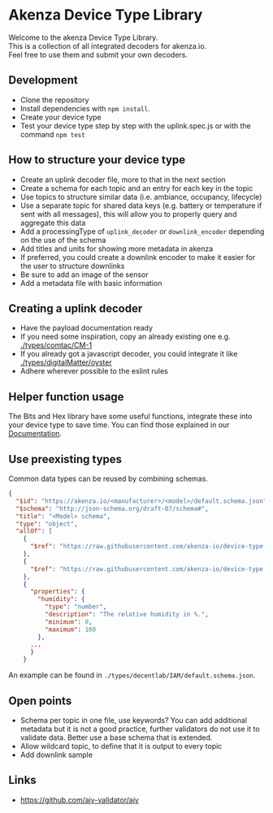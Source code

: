 # Akenza Device Type Library

Welcome to the akenza Device Type Library. <br>
This is a collection of all integrated decoders for akenza.io.<br>
Feel free to use them and submit your own decoders.<br>

## Development

- Clone the repository
- Install dependencies with `npm install`.
- Create your device type
- Test your device type step by step with the uplink.spec.js or with the command `npm test`

## How to structure your device type

- Create an uplink decoder file, more to that in the next section
- Create a schema for each topic and an entry for each key in the topic
- Use topics to structure similar data (i.e. ambiance, occupancy, lifecycle)
- Use a separate topic for shared data keys (e.g. battery or temperature if sent with all messages), this will allow you to properly query and aggregate this data
- Add a processingType of `uplink_decoder` or `downlink_encoder` depending on the use of the schema
- Add titles and units for showing more metadata in akenza
- If preferred, you could create a downlink encoder to make it easier for the user to structure downlinks
- Be sure to add an image of the sensor
- Add a metadata file with basic information

## Creating a uplink decoder

- Have the payload documentation ready
- If you need some inspiration, copy an already existing one e.g. [./types/comtac/CM-1](https://github.com/akenza-io/device-type-library/blob/master/types/comtac/CM-1/uplink.js)
- If you already got a javascript decoder, you could integrate it like [./types/digitalMatter/oyster](https://github.com/akenza-io/device-type-library/blob/master/types/digitalMatter/oyster/uplink.js)
- Adhere wherever possible to the eslint rules

## Helper function usage

The Bits and Hex library have some useful functions, integrate these into your device type to save time.
You can find those explained in our [Documentation](https://docs.akenza.io/api-reference/scripting/utility-functions#bits-to-unsigned-integer).

## Use preexisting types

Common data types can be reused by combining schemas.

```json
{
  "$id": "https://akenza.io/<manufacturer>/<model>/default.schema.json",
  "$schema": "http://json-schema.org/draft-07/schema#",
  "title": "<Model> schema",
  "type": "object",
  "allOf": [
    {
      "$ref": "https://raw.githubusercontent.com/akenza-io/device-type-library/master/data-models/ambiance/temperature/schema.json"
    },
    {
      "$ref": "https://raw.githubusercontent.com/akenza-io/device-type-library/master/data-models/common/battery/schema.json"
    },
    {
      "properties": {
        "humidity": {
          "type": "number",
          "description": "The relative humidity in %.",
          "minimum": 0,
          "maximum": 100
        },
      ...
      }
    }
```

An example can be found in `./types/decentlab/IAM/default.schema.json`.

## Open points

- Schema per topic in one file, use keywords? You can add additional metadata but it is not a good practice, further validators do not use it to validate data. Better use a base schema that is extended.
- Allow wildcard topic, to define that it is output to every topic
- Add downlink sample

## Links

- https://github.com/ajv-validator/ajv
